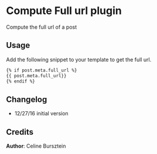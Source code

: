 # Compute Full url plugin

Compute the full url of a post

## Usage

Add the following snippet to your template to get the full url.

```html
{% if post.meta.full_url %}
{{ post.meta.full_url}}
{% endif %}
```

## Changelog

- 12/27/16 initial version

## Credits

**Author**: Celine Bursztein
